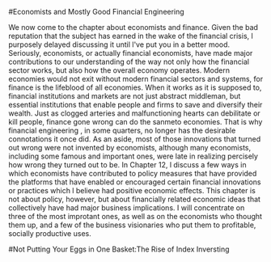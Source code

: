 #Economists and Mostly Good Financial Engineering

  We now come to the chapter about economists and finance. Given the bad reputation that the subject has earned in the wake of the financial crisis, l purposely delayed discussing it until l've put you in a better mood.
  Seriously, economists, or actually financial economists, have made major contributions to our understanding of the way not only how the financial sector works, but also how the overall economy operates. Modern economies would not exit without modern financial sectors and systems, for finance is the lifeblood of all economies. When it works as it is supposed to, financial institutions and markets are not just abstract middleman, but essential institutions that enable people and firms to save and diversify their wealth. Just as clogged arteries and malfunctioning hearts can debilitate or kill people, finance gone wrong can do the sanmeto economies. That is why financial engineering , in some quarters, no longer has the desirable connotations it once did. As an aside, most of those innovations that turned out wrong were not invented by economists, although many economists, including some famous and important ones, were late in realizing percisely how wrong they turned out to be.
  In Chapter 12, l discuss a few ways in which economists have contributed to policy measures that have provided the platforms that have enabled or encouraged certain financial innovations or practices which l believe had positive economic effects.
  This chapter is not about policy, however, but about financially related economic ideas that collectively have had major business implications. I will concentrate on three of the most improtant ones, as well as on the economists who thought them up, and a few of the business visionaries who put them to profitable, socially productive uses.

#Not Putting Your Eggs in One Basket:The Rise of Index Inversting

